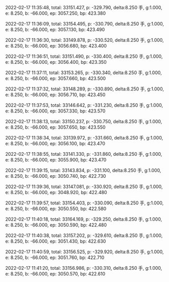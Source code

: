 2022-02-17 11:35:48, total: 33151.427, p: -329.790, delta:8.250 手, g:1.000, e: 8.250, b: -66.000, ep: 3057.250, bp: 423.380

2022-02-17 11:36:09, total: 33154.495, p: -330.790, delta:8.250 手, g:1.000, e: 8.250, b: -66.000, ep: 3057.130, bp: 423.490

2022-02-17 11:36:30, total: 33149.878, p: -330.520, delta:8.250 手, g:1.000, e: 8.250, b: -66.000, ep: 3056.680, bp: 423.400

2022-02-17 11:36:51, total: 33151.490, p: -330.400, delta:8.250 手, g:1.000, e: 8.250, b: -66.000, ep: 3056.400, bp: 423.350

2022-02-17 11:37:11, total: 33153.265, p: -330.340, delta:8.250 手, g:1.000, e: 8.250, b: -66.000, ep: 3057.660, bp: 423.500

2022-02-17 11:37:32, total: 33148.289, p: -330.890, delta:8.250 手, g:1.000, e: 8.250, b: -66.000, ep: 3056.710, bp: 423.450

2022-02-17 11:37:53, total: 33146.642, p: -331.230, delta:8.250 手, g:1.000, e: 8.250, b: -66.000, ep: 3057.330, bp: 423.570

2022-02-17 11:38:13, total: 33150.237, p: -330.750, delta:8.250 手, g:1.000, e: 8.250, b: -66.000, ep: 3057.650, bp: 423.550

2022-02-17 11:38:34, total: 33139.972, p: -331.660, delta:8.250 手, g:1.000, e: 8.250, b: -66.000, ep: 3056.100, bp: 423.470

2022-02-17 11:38:55, total: 33141.330, p: -331.860, delta:8.250 手, g:1.000, e: 8.250, b: -66.000, ep: 3055.900, bp: 423.470

2022-02-17 11:39:15, total: 33143.834, p: -331.100, delta:8.250 手, g:1.000, e: 8.250, b: -66.000, ep: 3050.740, bp: 422.730

2022-02-17 11:39:36, total: 33147.081, p: -330.920, delta:8.250 手, g:1.000, e: 8.250, b: -66.000, ep: 3048.920, bp: 422.480

2022-02-17 11:39:57, total: 33154.403, p: -330.090, delta:8.250 手, g:1.000, e: 8.250, b: -66.000, ep: 3050.550, bp: 422.580

2022-02-17 11:40:18, total: 33164.169, p: -329.250, delta:8.250 手, g:1.000, e: 8.250, b: -66.000, ep: 3050.590, bp: 422.480

2022-02-17 11:40:38, total: 33157.202, p: -329.610, delta:8.250 手, g:1.000, e: 8.250, b: -66.000, ep: 3051.430, bp: 422.630

2022-02-17 11:40:59, total: 33156.525, p: -329.920, delta:8.250 手, g:1.000, e: 8.250, b: -66.000, ep: 3051.760, bp: 422.710

2022-02-17 11:41:20, total: 33156.986, p: -330.310, delta:8.250 手, g:1.000, e: 8.250, b: -66.000, ep: 3050.570, bp: 422.610